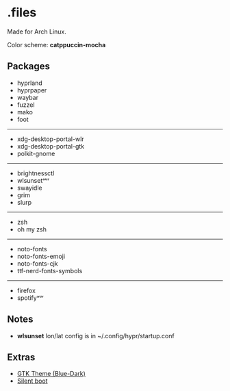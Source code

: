 # .files

Made for Arch Linux.

Color scheme: **catppuccin-mocha**

## Packages
* hyprland
* hyprpaper
* waybar
* fuzzel
* mako
* foot
---
* xdg-desktop-portal-wlr
* xdg-desktop-portal-gtk
* polkit-gnome
---
* brightnessctl
* wlsunsetᵃᵘʳ
* swayidle
* grim
* slurp
---
* zsh
* oh my zsh
---
* noto-fonts
* noto-fonts-emoji
* noto-fonts-cjk
* ttf-nerd-fonts-symbols
---
* firefox
* spotifyᵃᵘʳ

## Notes
* **wlsunset** lon/lat config is in ~/.config/hypr/startup.conf

## Extras
* [GTK Theme (Blue-Dark)](https://github.com/catppuccin/gtk)
* [Silent boot](https://wiki.archlinux.org/title/silent_boot)
